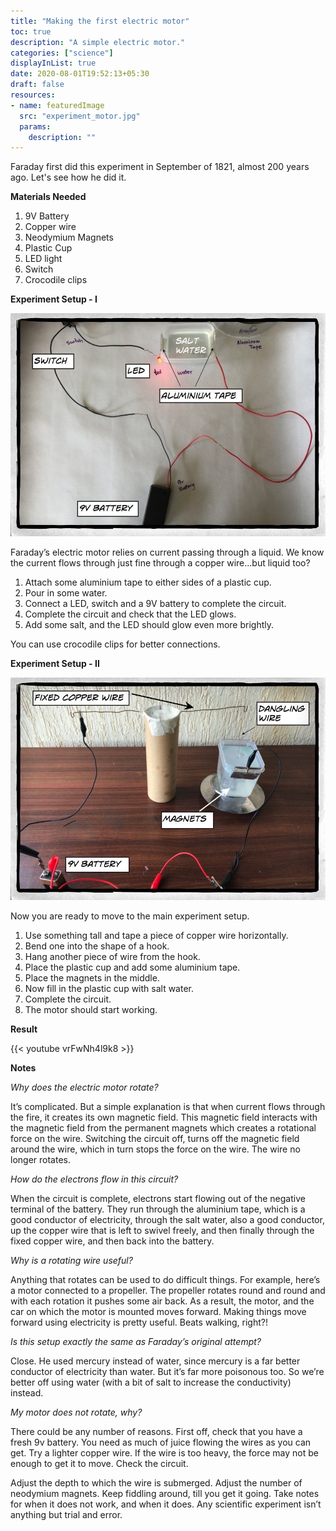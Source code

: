 ```yaml
---
title: "Making the first electric motor"
toc: true
description: "A simple electric motor."
categories: ["science"]
displayInList: true
date: 2020-08-01T19:52:13+05:30
draft: false
resources:
- name: featuredImage
  src: "experiment_motor.jpg"
  params:
    description: ""
---
```


Faraday first did this experiment in September of 1821, almost 200 years ago. Let's see how he did it.  

**Materials Needed**

1. 9V Battery
2. Copper wire
3. Neodymium Magnets
4. Plastic Cup
5. LED light
6. Switch
7. Crocodile clips

**Experiment Setup - I**

![](Page_1.jpg)

Faraday’s electric motor relies on current passing through a liquid. We know the current flows through just fine through a copper wire...but liquid too? 

1. Attach some aluminium tape to either sides of a plastic cup.
2. Pour in some water.
3. Connect a LED, switch and a 9V battery to complete the circuit.
4. Complete the circuit and check that the LED glows. 
5. Add some salt, and the LED should glow even more brightly.

You can use crocodile clips for better connections. 

**Experiment Setup - II**

![](Page_2.jpg)

Now you are ready to move to the main experiment setup. 

1. Use something tall and tape a piece of copper wire horizontally. 
2. Bend one into the shape of a hook.
3. Hang another piece of wire from the hook.
4. Place the plastic cup and add some aluminium tape.
5. Place the magnets in the middle. 
6. Now fill in the plastic cup with salt water. 
7. Complete the circuit. 
8. The motor should start working. 

**Result**

{{< youtube  vrFwNh4l9k8 >}}

**Notes**

*Why does the electric motor rotate?* 

It’s complicated. But a simple explanation is that when current flows through the fire, it creates its own magnetic field. This magnetic field interacts with the magnetic field from the permanent magnets which creates a rotational force on the wire. Switching the circuit off, turns off the magnetic field around the wire, which in turn stops the force on the wire. The wire no longer rotates. 

*How do the electrons flow in this circuit?* 

When the circuit is complete, electrons start flowing out of the negative terminal of the battery. They run through the aluminium tape, which is a good conductor of electricity, through the salt water, also a good conductor, up the copper wire that is left to swivel freely, and then finally through the fixed copper wire, and then back into the battery. 

*Why is a rotating wire useful?* 

Anything that rotates can be used to do difficult things. For example, here’s a motor connected to a propeller. The propeller rotates round and round and with each rotation it pushes some air back. As a result, the motor, and the car on which the motor is mounted moves forward. Making  things move forward using electricity is pretty useful. Beats walking, right?!

*Is this setup exactly the same as Faraday’s original attempt?*

Close. He used mercury instead of water, since mercury is a far better conductor of electricity than water. But it’s far more poisonous too. So we’re better off using water (with a bit of salt to increase the conductivity) instead. 

*My motor does not rotate, why?*

There could be any number of reasons. First off, check that you have a fresh 9v battery. You need as much of juice flowing the wires as you can get. Try a lighter copper wire. If the wire is too heavy, the force may not be enough to get it to move.  Check the circuit. 

Adjust the depth to which the wire is submerged. Adjust the number of neodymium magnets. Keep fiddling around, till you get it going. Take notes for when it does not work, and when it does. Any scientific experiment isn’t anything but trial and error.  